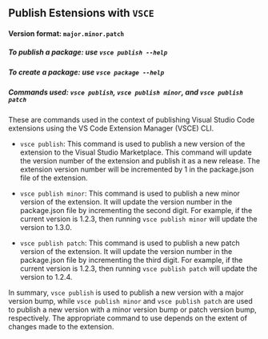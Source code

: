 ## Publish Estensions with `VSCE` 

#### Version format: `major.minor.patch`

##### To publish a package: use `vsce publish --help`

##### To create a package: use `vsce package --help`

#####  Commands used: `vsce publish`, `vsce publish minor`, and `vsce publish patch` 

These are commands used in the context of publishing Visual Studio Code extensions using the VS Code Extension Manager (VSCE) CLI.

* `vsce publish`: This command is used to publish a new version of the extension to the Visual Studio Marketplace. This command will update the version number of the extension and publish it as a new release. The extension version number will be incremented by 1 in the package.json file of the extension.

* `vsce publish minor`: This command is used to publish a new minor version of the extension. It will update the version number in the package.json file by incrementing the second digit. For example, if the current version is 1.2.3, then running `vsce publish minor` will update the version to 1.3.0.

* `vsce publish patch`: This command is used to publish a new patch version of the extension. It will update the version number in the package.json file by incrementing the third digit. For example, if the current version is 1.2.3, then running `vsce publish patch` will update the version to 1.2.4.

In summary, `vsce publish` is used to publish a new version with a major version bump, while `vsce publish minor` and `vsce publish patch` are used to publish a new version with a minor version bump or patch version bump, respectively. The appropriate command to use depends on the extent of changes made to the extension.